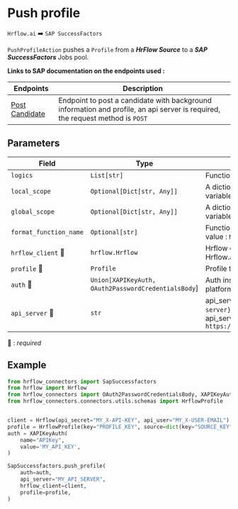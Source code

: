 # Push profile

`Hrflow.ai` :arrow_right: `SAP SuccessFactors`

`PushProfileAction` pushes a `Profile` from a ***HrFlow Source*** to a ***SAP SuccessFactors*** Jobs pool.

**Links to SAP documentation on the endpoints used :**

| Endpoints | Description |
| --------- | ----------- |
|[Post Candidate](https://api.sap.com/api/RCMCandidate/overview) | Endpoint to post a candidate with background information and profile, an api server is required, the request method is `POST`|
## Parameters

| Field | Type | Description |
| ----- | ---- | ----------- |
| `logics`  | `List[str]` | Function names to apply as filter . Default value : `[]`        |
| `local_scope`  | `Optional[Dict[str, Any]]` | A dictionary containing the current scope's local variables. Default value : `None`        |
| `global_scope`  | `Optional[Dict[str, Any]]` | A dictionary containing the current scope's global variables. Default value : `None`       |
| `format_function_name`  | `Optional[str]` | Function name to format job before pushing. Default value : `None`        |
| `hrflow_client` :red_circle: | `hrflow.Hrflow` | Hrflow client instance used to communicate with the Hrflow.ai API        |
| `profile` :red_circle: | `Profile` | Profile to push        |
| `auth` :red_circle: | `Union[XAPIKeyAuth, OAuth2PasswordCredentialsBody`] | Auth instance to identify and communicate with the platform        |
| `api_server` :red_circle: | `str` | api_server: the `api_server` in `https://{api-server}/odata/v2`. For example api_server=`apisalesdemo8.successfactors.com` in `https://apisalesdemo8.successfactors.com/odata/v2`        |

:red_circle: : *required* 

## Example

```python
from hrflow_connectors import SapSuccessfactors
from hrflow import Hrflow
from hrflow_connectors import OAuth2PasswordCredentialsBody, XAPIKeyAuth
from hrflow_connectors.connectors.utils.schemas import HrflowProfile


client = Hrflow(api_secret="MY_X-API-KEY", api_user="MY_X-USER-EMAIL")
profile = HrflowProfile(key="PROFILE_KEY", source=dict(key="SOURCE_KEY"))
auth = XAPIKeyAuth(
    name="APIKey",
    value='MY_API_KEY',
)

SapSuccessfactors.push_profile(
    auth=auth,
    api_server="MY_API_SERVER",
    hrflow_client=client,
    profile=profile,
)
```
